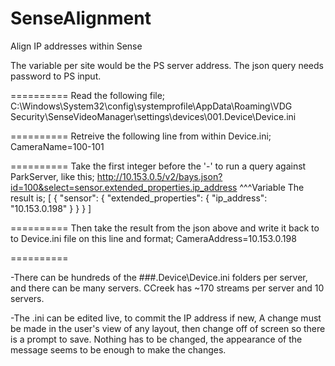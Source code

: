 # SenseAlignment
Align IP addresses within Sense

The variable per site would be the PS server address.
The json query needs password to PS input.

==========
Read the following file;
C:\Windows\System32\config\systemprofile\AppData\Roaming\VDG Security\SenseVideoManager\settings\devices\001.Device\Device.ini

==========
Retreive the following line from within Device.ini;
CameraName=100-101

==========
Take the first integer before the '-' to run a query against ParkServer, like this;
http://10.153.0.5/v2/bays.json?id=100&select=sensor.extended_properties.ip_address
                                  ^^^Variable
The result is;
     [
{
"sensor": {
"extended_properties": {
"ip_address": "10.153.0.198"
}
}
}
]

==========
Then take the result from the json above and write it back to to Device.ini file on this line and format;
CameraAddress=10.153.0.198

==========

-There can be hundreds of the \###.Device\Device.ini folders per server, and there can be many servers.
CCreek has ~170 streams per server and 10 servers.

-The .ini can be edited live, to commit the IP address if new, A change must be made in the user's view of any layout, then change off of screen so there is a prompt to save.  Nothing has to be changed, the appearance of the message seems to be enough to make the changes.


